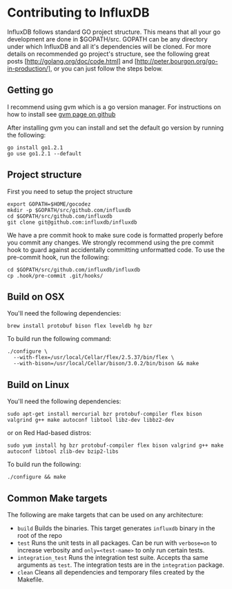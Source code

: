 Contributing to InfluxDB
========================

InfluxDB follows standard GO project structure. This means that all
your go development are done in $GOPATH/src. GOPATH can be any
directory under which InfluxDB and all it's dependencies will be
cloned. For more details on recommended go project's structure, see
the following great posts [http://golang.org/doc/code.html] and
[http://peter.bourgon.org/go-in-production/], or you can just follow
the steps below.

Getting go
----------

I recommend using gvm which is a go version manager. For instructions
on how to install see
[gvm page on github](https://github.com/moovweb/gvm)

After installing gvm you can install and set the default go version by
running the following:

    go install go1.2.1
    go use go1.2.1 --default

Project structure
-----------------

First you need to setup the project structure

    export GOPATH=$HOME/gocodez
    mkdir -p $GOPATH/src/github.com/influxdb
    cd $GOPATH/src/github.com/influxdb
    git clone git@github.com:influxdb/influxdb

We have a pre commit hook to make sure code is formatted properly
before you commit any changes. We strongly recommend using the pre
commit hook to guard against accidentally committing unformatted
code. To use the pre-commit hook, run the following:

    cd $GOPATH/src/github.com/influxdb/influxdb
    cp .hook/pre-commit .git/hooks/

Build on OSX
------------

You'll need the following dependencies:

    brew install protobuf bison flex leveldb hg bzr

To build run the following command:

    ./configure \
      --with-flex=/usr/local/Cellar/flex/2.5.37/bin/flex \
      --with-bison=/usr/local/Cellar/bison/3.0.2/bin/bison && make

Build on Linux
--------------

You'll need the following dependencies:

    sudo apt-get install mercurial bzr protobuf-compiler flex bison valgrind g++ make autoconf libtool libz-dev libbz2-dev

or on Red Had-based distros:

    sudo yum install hg bzr protobuf-compiler flex bison valgrind g++ make autoconf libtool zlib-dev bzip2-libs

To build run the following:

    ./configure && make

Common Make targets
-------------------

The following are make targets that can be used on any architecture:

- `build` Builds the binaries. This target generates `influxdb` binary
  in the root of the repo
- `test` Runs the unit tests in all packages. Can be run with
  `verbose=on` to increase verbosity and `only=<test-name>` to only
  run certain tests.
- `integration_test` Runs the integration test suite. Accepts tha same
  arguments as `test`. The integration tests are in the `integration`
  package.
- `clean` Cleans all dependencies and temporary files created by the Makefile.
